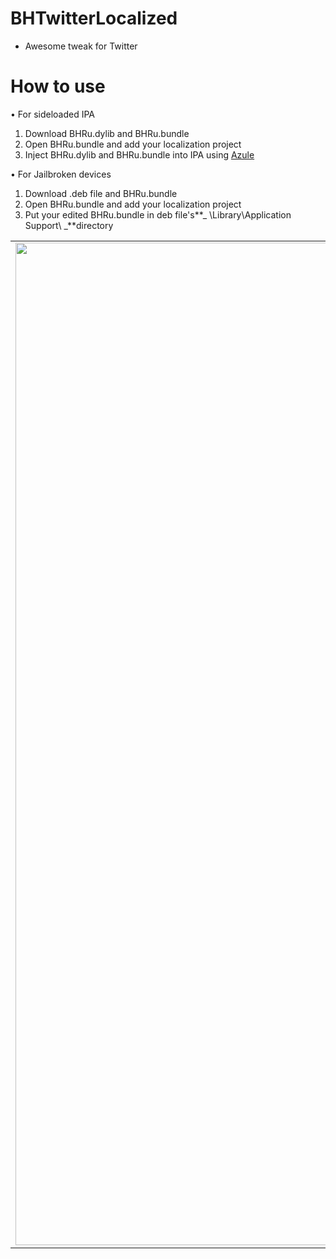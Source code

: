 # BHTwitterLocalized
- Awesome tweak for Twitter

# How to use
• For sideloaded IPA
1. Download BHRu.dylib and BHRu.bundle
2. Open BHRu.bundle and add your localization project
3. Inject BHRu.dylib and BHRu.bundle into IPA using [Azule](https://github.com/Al4ise/Azule) 

• For Jailbroken devices
1. Download .deb file and BHRu.bundle
2. Open BHRu.bundle and add your localization project
3. Put your edited BHRu.bundle in deb file's**_ \Library\Application Support\ _**directory


| | | |
|:-------------------------:|:-------------------------:|:-------------------------:|
|<img width="1604" src="https://github.com/dayanch96/BHTwitterLocalized/blob/master/ss1.PNG"> |  <img width="1604" src="https://github.com/dayanch96/BHTwitterLocalized/blob/master/ss2.PNG">|<img width="1604" src="https://github.com/dayanch96/BHTwitterLocalized/blob/master/ss3.PNG">|
